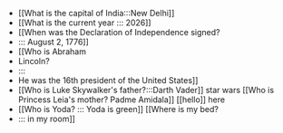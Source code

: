 - [[What is the capital of India:::New Delhi]]
- [[What is the current year ::: 2026]]
- [[When was the Declaration of Independence signed?
- ::: August 2, 1776]]
- [[Who is Abraham
- Lincoln?
- ::: 
- He was the 16th president of the United States]]
- [[Who is Luke Skywalker's father?:::Darth Vader]] star wars [[Who is Princess Leia's mother? Padme Amidala]] [[hello]] here
- [[Who is Yoda? ::: Yoda is green]] [[Where is my bed?
- ::: in my room]]